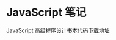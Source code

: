 # JavaScript 笔记

JavaScript 高级程序设计书本代码[下载地址](https://www.wiley.com/en-us/Professional+JavaScript+for+Web+Developers%2C+3rd+Edition-p-9781118026694)
